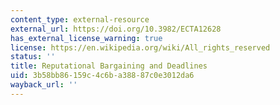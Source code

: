 ```yaml
---
content_type: external-resource
external_url: https://doi.org/10.3982/ECTA12628
has_external_license_warning: true
license: https://en.wikipedia.org/wiki/All_rights_reserved
status: ''
title: Reputational Bargaining and Deadlines
uid: 3b58bb86-159c-4c6b-a388-87c0e3012da6
wayback_url: ''
---
```

